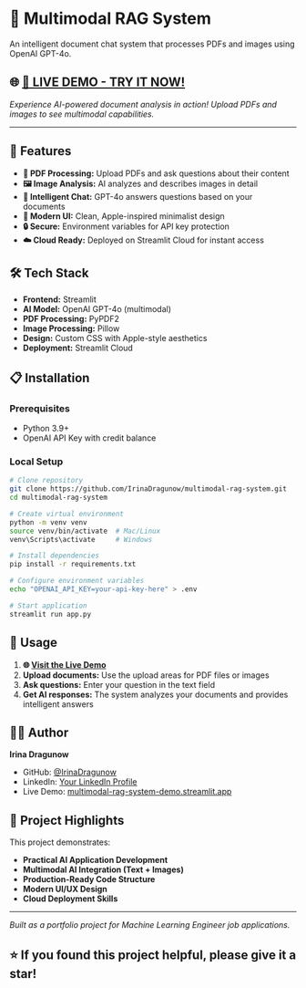 # 🤖 Multimodal RAG System

An intelligent document chat system that processes PDFs and images using OpenAI GPT-4o.

## 🌐 [**🚀 LIVE DEMO - TRY IT NOW!**](https://multimodal-rag-system-demo.streamlit.app/)

*Experience AI-powered document analysis in action! Upload PDFs and images to see multimodal capabilities.*

---

## 🚀 Features

- **📄 PDF Processing:** Upload PDFs and ask questions about their content
- **🖼️ Image Analysis:** AI analyzes and describes images in detail  
- **💬 Intelligent Chat:** GPT-4o answers questions based on your documents
- **🎨 Modern UI:** Clean, Apple-inspired minimalist design
- **🔒 Secure:** Environment variables for API key protection
- **☁️ Cloud Ready:** Deployed on Streamlit Cloud for instant access

## 🛠️ Tech Stack

- **Frontend:** Streamlit
- **AI Model:** OpenAI GPT-4o (multimodal)
- **PDF Processing:** PyPDF2
- **Image Processing:** Pillow
- **Design:** Custom CSS with Apple-style aesthetics
- **Deployment:** Streamlit Cloud

## 📋 Installation

### Prerequisites
- Python 3.9+
- OpenAI API Key with credit balance

### Local Setup
```bash
# Clone repository
git clone https://github.com/IrinaDragunow/multimodal-rag-system.git
cd multimodal-rag-system

# Create virtual environment
python -m venv venv
source venv/bin/activate  # Mac/Linux
venv\Scripts\activate     # Windows

# Install dependencies
pip install -r requirements.txt

# Configure environment variables
echo "OPENAI_API_KEY=your-api-key-here" > .env

# Start application
streamlit run app.py
```

## 🎯 Usage

1. **🌐 [Visit the Live Demo](https://multimodal-rag-system-demo.streamlit.app/)**
2. **Upload documents:** Use the upload areas for PDF files or images
3. **Ask questions:** Enter your question in the text field
4. **Get AI responses:** The system analyzes your documents and provides intelligent answers

## 👩‍💻 Author

**Irina Dragunow**
- GitHub: [@IrinaDragunow](https://github.com/IrinaDragunow)
- LinkedIn: [Your LinkedIn Profile](https://linkedin.com/in/your-profile)
- Live Demo: [multimodal-rag-system-demo.streamlit.app](https://multimodal-rag-system-demo.streamlit.app/)

## 🎯 Project Highlights

This project demonstrates:
- **Practical AI Application Development**
- **Multimodal AI Integration (Text + Images)**
- **Production-Ready Code Structure**
- **Modern UI/UX Design**
- **Cloud Deployment Skills**

---

*Built as a portfolio project for Machine Learning Engineer job applications.*

## ⭐ **If you found this project helpful, please give it a star!**